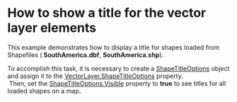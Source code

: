 # How to show a title for the vector layer elements 


<p>This example demonstrates how to display a title for shapes loaded from Shapefiles (<strong> </strong><strong>SouthAmerica</strong><strong>.dbf</strong>, <strong>SouthAmerica</strong><strong>.shp</strong>). </p><p>To accomplish this task, it is necessary to create a  <a href="http://documentation.devexpress.com/#WPF/DevExpressXpfMapVectorLayer_ShapeTitleOptionstopic"><u>ShapeTitleOptions</u></a> object and assign it to the <a href="http://documentation.devexpress.com/#WPF/DevExpressXpfMapVectorLayer_ShapeTitleOptionstopic"><u>VectorLayer.ShapeTitleOptions</u></a> property. <br />
 Then, set the <a href="http://documentation.devexpress.com/#WPF/DevExpressXpfMapShapeTitleOptions_Visibletopic"><u>ShapeTitleOptions.Visible</u></a> property to <strong>true</strong> to see  titles for all  loaded shapes on a map<strong>. </strong></p><p> </p>

<br/>


